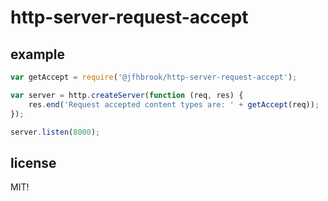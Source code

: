 # http-server-request-accept

## example

```js
var getAccept = require('@jfhbrook/http-server-request-accept');

var server = http.createServer(function (req, res) {
    res.end('Request accepted content types are: ' + getAccept(req));
});

server.listen(8000);
```

## license

MIT!
